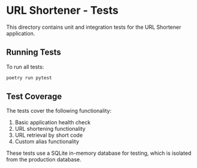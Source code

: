 # URL Shortener - Tests

This directory contains unit and integration tests for the URL Shortener application.

## Running Tests

To run all tests:

```bash
poetry run pytest
```

## Test Coverage

The tests cover the following functionality:

1. Basic application health check
2. URL shortening functionality
3. URL retrieval by short code
4. Custom alias functionality

These tests use a SQLite in-memory database for testing, which is isolated from the production database. 